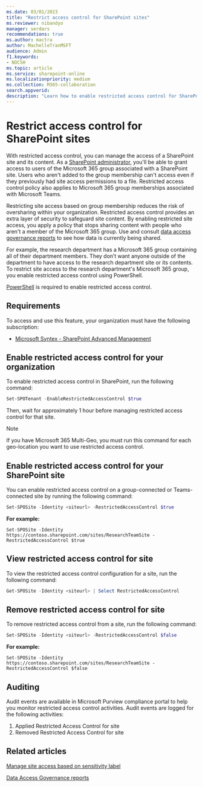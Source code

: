 ```yaml
---
ms.date: 03/01/2023
title: "Restrict access control for SharePoint sites"
ms.reviewer: nibandyo
manager: serdars
recommendations: true 
ms.author: mactra
author: MachelleTranMSFT
audience: Admin
f1.keywords: 
- NOCSH 
ms.topic: article
ms.service: sharepoint-online
ms.localizationpriority: medium
ms.collection: M365-collaboration
search.appverid:
description: "Learn how to enable restricted access control for SharePoint sites."
---
```

# Restrict access control for SharePoint sites

With restricted access control, you can manage the access of a SharePoint site and its content. As a [SharePoint administrator](sharepoint-admin-role.md), you'll be able to grant access to users of the Microsoft 365 group associated with a SharePoint site. Users who aren't added to the group membership can't access even if they previously had site access permissions to a file. Restricted access control policy also applies to Microsoft 365 group memberships associated with Microsoft Teams.

Restricting site access based on group membership reduces the risk of oversharing within your organization. Restricted access control provides an extra layer of security to safeguard site content. By enabling restricted site access, you apply a policy that stops sharing content with people who aren't a member of the Microsoft 365 group. Use and consult [data access governance reports](data-access-governance-reports.md) to see how data is currently being shared.

For example, the research department has a Microsoft 365 group containing all of their department members. They don’t want anyone outside of the department to have access to the research department site or its contents. To restrict site access to the research department's Microsoft 365 group, you enable restricted access control using PowerShell.

[PowerShell](/powershell/sharepoint/sharepoint-online/introduction-sharepoint-online-management-shell) is required to enable restricted access control.

## Requirements

To access and use this feature, your organization must have the following subscription:

- [Microsoft Syntex - SharePoint Advanced Management](advanced-management.md)

## Enable restricted access control for your organization

To enable restricted access control in SharePoint, run the following command:

```Powershell
Set-SPOTenant -EnableRestrictedAccessControl $true
```

Then, wait for approximately 1 hour before managing restricted access control for that site.

> [!NOTE]
> If you have Microsoft 365 Multi-Geo, you must run this command for each geo-location you want to use restricted access control.

## Enable restricted access control for your SharePoint site

You can enable restricted access control on a group-connected or Teams-connected site by running the following command:

```Powershell
Set-SPOSite -Identity <siteurl> -RestrictedAccessControl $true
```

**For example:**

`Set-SPOSite -Identity https://contoso.sharepoint.com/sites/ResearchTeamSite -RestrictedAccessControl $true`

## View restricted access control for site

To view the restricted access control configuration for a site, run the following command:

```Powershell
Get-SPOSite -Identity <siteurl> | Select RestrictedAccessControl
```

## Remove restricted access control for site

To remove restricted access control from a site, run the following command:

```Powershell
Set-SPOSite -Identity <siteurl> -RestrictedAccessControl $false
```

**For example:**

`Set-SPOSite -Identity https://contoso.sharepoint.com/sites/ResearchTeamSite -RestrictedAccessControl $false`

## Auditing

Audit events are available in Microsoft Purview compliance portal to help you monitor restricted access control activities. Audit events are logged for the following activities:

1. Applied Restricted Access Control for site
2. Removed Restricted Access Control for site

## Related articles

[Manage site access based on sensitivity label](authentication-context-example.md)

[Data Access Governance reports](data-access-governance-reports.md)
